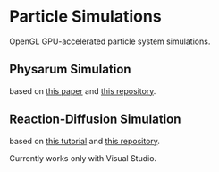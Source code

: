 # Particle Simulations
OpenGL GPU-accelerated particle system simulations.

## Physarum Simulation
based on [this paper](https://uwe-repository.worktribe.com/output/980579) and [this repository](https://github.com/SebLague/Slime-Simulation).

## Reaction-Diffusion Simulation
based on [this tutorial](https://www.karlsims.com/rd.html) and [this repository](https://github.com/SebLague/Reaction-Diffusion).

Currently works only with Visual Studio.
